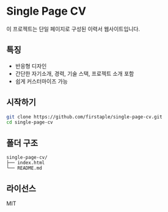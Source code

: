 # Single Page CV

이 프로젝트는 단일 페이지로 구성된 이력서 웹사이트입니다.

## 특징

- 반응형 디자인
- 간단한 자기소개, 경력, 기술 스택, 프로젝트 소개 포함
- 쉽게 커스터마이즈 가능

## 시작하기

```bash
git clone https://github.com/firstaple/single-page-cv.git
cd single-page-cv
```

## 폴더 구조

```
single-page-cv/
├── index.html
└── README.md
```

## 라이선스

MIT